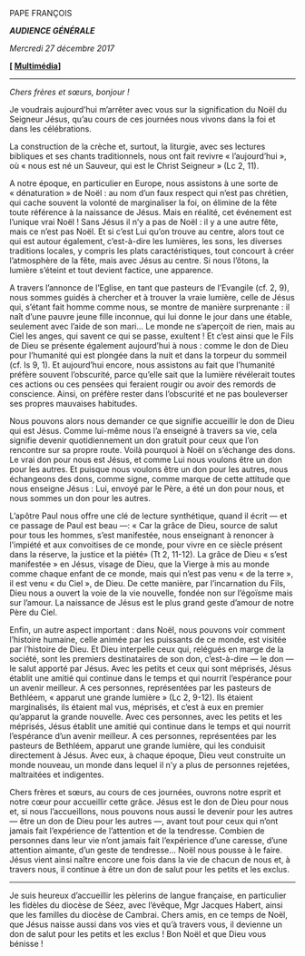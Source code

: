 PAPE FRANÇOIS

***AUDIENCE GÉNÉRALE***

*Mercredi 27 décembre 2017*

**[ [Multimédia](http://w2.vatican.va/content/francesco/fr/events/event.dir.html/content/vaticanevents/fr/2017/12/27/udienzagenerale.html)]**

* * *

*Chers frères et sœurs, bonjour !*

Je voudrais aujourd’hui m’arrêter avec vous sur la signification du Noël du Seigneur Jésus, qu’au cours de ces journées nous vivons dans la foi et dans les célébrations.

La construction de la crèche et, surtout, la liturgie, avec ses lectures bibliques et ses chants traditionnels, nous ont fait revivre « l’aujourd’hui », où « nous est né un Sauveur, qui est le Christ Seigneur » (Lc 2, 11).

A notre époque, en particulier en Europe, nous assistons à une sorte de « dénaturation » de Noël : au nom d’un faux respect qui n’est pas chrétien, qui cache souvent la volonté de marginaliser la foi, on élimine de la fête toute référence à la naissance de Jésus. Mais en réalité, cet événement est l’unique vrai Noël ! Sans Jésus il n’y a pas de Noël : il y a une autre fête, mais ce n’est pas Noël. Et si c’est Lui qu’on trouve au centre, alors tout ce qui est autour également, c’est-à-dire les lumières, les sons, les diverses traditions locales, y compris les plats caractéristiques, tout concourt à créer l’atmosphère de la fête, mais avec Jésus au centre. Si nous l’ôtons, la lumière s’éteint et tout devient factice, une apparence.

A travers l’annonce de l’Eglise, en tant que pasteurs de l’Evangile (cf. 2, 9), nous sommes guidés à chercher et à trouver la vraie lumière, celle de Jésus qui, s’étant fait homme comme nous, se montre de manière surprenante : il naît d’une pauvre jeune fille inconnue, qui lui donne le jour dans une étable, seulement avec l’aide de son mari... Le monde ne s’aperçoit de rien, mais au Ciel les anges, qui savent ce qui se passe, exultent ! Et c’est ainsi que le Fils de Dieu se présente également aujourd’hui à nous : comme le don de Dieu pour l’humanité qui est plongée dans la nuit et dans la torpeur du sommeil (cf. Is 9, 1). Et aujourd’hui encore, nous assistons au fait que l’humanité préfère souvent l’obscurité, parce qu’elle sait que la lumière révélerait toutes ces actions ou ces pensées qui feraient rougir ou avoir des remords de conscience. Ainsi, on préfère rester dans l’obscurité et ne pas bouleverser ses propres mauvaises habitudes.

Nous pouvons alors nous demander ce que signifie accueillir le don de Dieu qui est Jésus. Comme lui-même nous l’a enseigné à travers sa vie, cela signifie devenir quotidiennement un don gratuit pour ceux que l’on rencontre sur sa propre route. Voilà pourquoi à Noël on s’échange des dons. Le vrai don pour nous est Jésus, et comme Lui nous voulons être un don pour les autres. Et puisque nous voulons être un don pour les autres, nous échangeons des dons, comme signe, comme marque de cette attitude que nous enseigne Jésus : Lui, envoyé par le Père, a été un don pour nous, et nous sommes un don pour les autres.

L’apôtre Paul nous offre une clé de lecture synthétique, quand il écrit — et ce passage de Paul est beau —: « Car la grâce de Dieu, source de salut pour tous les hommes, s’est manifestée, nous enseignant à renoncer à l'impiété et aux convoitises de ce monde, pour vivre en ce siècle présent dans la réserve, la justice et la piété» (Tt 2, 11-12). La grâce de Dieu « s’est manifestée » en Jésus, visage de Dieu, que la Vierge à mis au monde comme chaque enfant de ce monde, mais qui n’est pas venu « de la terre », il est venu « du Ciel », de Dieu. De cette manière, par l’incarnation du Fils, Dieu nous a ouvert la voie de la vie nouvelle, fondée non sur l’égoïsme mais sur l’amour. La naissance de Jésus est le plus grand geste d’amour de notre Père du Ciel.

Enfin, un autre aspect important : dans Noël, nous pouvons voir comment l’histoire humaine, celle animée par les puissants de ce monde, est visitée par l’histoire de Dieu. Et Dieu interpelle ceux qui, relégués en marge de la société, sont les premiers destinataires de son don, c’est-à-dire — le don — le salut apporté par Jésus. Avec les petits et ceux qui sont méprisés, Jésus établit une amitié qui continue dans le temps et qui nourrit l’espérance pour un avenir meilleur. A ces personnes, représentées par les pasteurs de Bethléem, « apparut une grande lumière » (Lc 2, 9-12). Ils étaient marginalisés, ils étaient mal vus, méprisés, et c’est à eux en premier qu’apparut la grande nouvelle. Avec ces personnes, avec les petits et les méprisés, Jésus établit une amitié qui continue dans le temps et qui nourrit l’espérance d’un avenir meilleur. A ces personnes, représentées par les pasteurs de Bethléem, apparut une grande lumière, qui les conduisit directement à Jésus. Avec eux, à chaque époque, Dieu veut construite un monde nouveau, un monde dans lequel il n’y a plus de personnes rejetées, maltraitées et indigentes.

Chers frères et sœurs, au cours de ces journées, ouvrons notre esprit et notre cœur pour accueillir cette grâce. Jésus est le don de Dieu pour nous et, si nous l’accueillons, nous pouvons nous aussi le devenir pour les autres — être un don de Dieu pour les autres —, avant tout pour ceux qui n’ont jamais fait l’expérience de l’attention et de la tendresse. Combien de personnes dans leur vie n’ont jamais fait l’expérience d’une caresse, d’une attention aimante, d’un geste de tendresse... Noël nous pousse à le faire. Jésus vient ainsi naître encore une fois dans la vie de chacun de nous et, à travers nous, il continue à être un don de salut pour les petits et les exclus.

* * *

Je suis heureux d’accueillir les pèlerins de langue française, en particulier les fidèles du diocèse de Séez, avec l’évêque, Mgr Jacques Habert, ainsi que les familles du diocèse de Cambrai. Chers amis, en ce temps de Noël, que Jésus naisse aussi dans vos vies et qu’à travers vous, il devienne un don de salut pour les petits et les exclus ! Bon Noël et que Dieu vous bénisse !